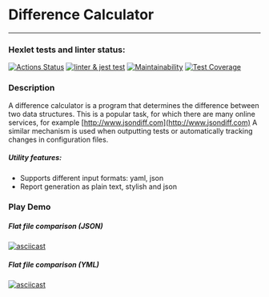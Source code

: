 # Difference Calculator
---
### Hexlet tests and linter status:
[![Actions 
Status](https://github.com/AlexeyChi/frontend-project-46/workflows/hexlet-check/badge.svg)](https://github.com/AlexeyChi/frontend-project-46/actions) [![linter & jest 
test](https://github.com/AlexeyChi/frontend-project-46/actions/workflows/jest.yml/badge.svg)](https://github.com/AlexeyChi/frontend-project-46/actions/workflows/jest.yml) 
[![Maintainability](https://api.codeclimate.com/v1/badges/e7d36122bdf7ff541b17/maintainability)](https://codeclimate.com/github/AlexeyChi/frontend-project-46/maintainability) [![Test 
Coverage](https://api.codeclimate.com/v1/badges/e7d36122bdf7ff541b17/test_coverage)](https://codeclimate.com/github/AlexeyChi/frontend-project-46/test_coverage)

### Description
A difference calculator is a program that determines the difference between two data structures. This is a popular task, for which there are many 
online services, for example [http://www.jsondiff.com](http://www.jsondiff.com) A similar mechanism is used when outputting tests or 
automatically tracking changes in 
configuration files.

##### Utility features:
 - Supports different input formats: yaml, json
 - Report generation as plain text, stylish and json

### Play Demo

##### _Flat file comparison (JSON)_
[![asciicast](https://asciinema.org/a/NuFvJNfCpknKd11TJiIxOpBPx.svg)](https://asciinema.org/a/NuFvJNfCpknKd11TJiIxOpBPx)

##### _Flat file comparison (YML)_
[![asciicast](https://asciinema.org/a/qWXENxJ2rpVhle3XTTzxlgX5n.svg)](https://asciinema.org/a/qWXENxJ2rpVhle3XTTzxlgX5n)
